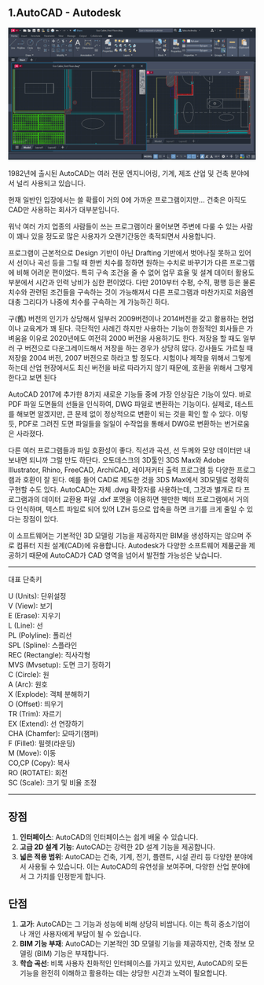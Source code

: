 ## 1.AutoCAD - Autodesk 

<p align="center">
  <img src="../../../img/cad.jpg" alt="Advanced Digital" width = "600px">
</p>

1982년에 출시된 AutoCAD는 여러 전문 엔지니어링, 기계, 제조 산업 및 건축 분야에서 널리 사용되고 있습니다. 

현재 일반인 입장에서는 쓸 확률이 거의 0에 가까운 프로그램이지만... 건축은 아직도 CAD만 사용하는 회사가 대부분입니다. 

워낙 여러 가지 업종의 사람들이 쓰는 프로그램이라 물어보면 주변에 다룰 수 있는 사람이 꽤나 있을 정도로 많은 사용자가 오랜기간동안 축적되면서 사용합니다.

프로그램이 근본적으로 Design 기반이 아닌 Drafting 기반에서 벗어나질 못하고 있어서 선이나 곡선 등을 그릴 때 한번 치수를 정하면 원하는 수치로 바꾸기가 다른 프로그램에 비해 어려운 편이었다.
특히 구속 조건을 줄 수 없어 업무 효율 및 설계 데이터 활용도 부분에서 시간과 인력 낭비가 심한 편이었다. 다만 2010부터 수평, 수직, 평행 등은 물론 치수와 관련된 조건들을 구속하는 것이 가능해져서 다른 프로그램과 마찬가지로 처음엔 대충 그리다가 나중에 치수를 구속하는 게 가능하긴 하다.

구(舊) 버전의 인기가 상당해서 일부러 2009버전이나 2014버전을 갖고 활용하는 현업이나 교육계가 꽤 된다. 극단적인 사례긴 하지만 사용하는 기능이 한정적인 회사들은 가벼움을 이유로 2020년에도 여전히 2000 버전을 사용하기도 한다. 저장을 할 때도 일부러 구 버전으로 다운그레이드해서 저장을 하는 경우가 상당히 많다. 강사들도 가르칠 때 저장을 2004 버전, 2007 버전으로 하라고 할 정도다. 시험이나 제작을 위해서 그렇게 하는데 산업 현장에서도 최신 버전을 바로 따라가지 않기 때문에, 호환을 위해서 그렇게 한다고 보면 된다

AutoCAD 2017에 추가한 8가지 새로운 기능들 중에 가장 인상깊은 기능이 있다. 바로 PDF 파일 도면들의 선들을 인식하여, DWG 파일로 변환하는 기능이다. 실제로, 테스트를 해보면 알겠지만, 큰 문제 없이 정상적으로 변환이 되는 것을 확인 할 수 있다. 이렇듯, PDF로 그려진 도면 파일들을 일일이 수작업을 통해서 DWG로 변환하는 번거로움은 사라졌다. 

다른 여러 프로그램들과 파일 호환성이 좋다. 직선과 곡선, 선 두께와 모양 데이터만 내보내면 되니까 그럴 만도 하단다. 오토데스크의 3D툴인 3DS Max와 Adobe Illustrator, Rhino, FreeCAD, ArchiCAD, 레이저커터 출력 프로그램 등 다양한 프로그램과 호환이 잘 된다. 예를 들어 CAD로 제도한 것을 3DS Max에서 3D모델로 정확히 구현할 수도 있다. AutoCAD는 자체 .dwg 확장자를 사용하는데, 그것과 별개로 타 프로그램과의 데이터 교환용 파일 .dxf 포맷을 이용하면 웬만한 벡터 프로그램에서 거의 다 인식하며, 텍스트 파일로 되어 있어 LZH 등으로 압축을 하면 크기를 크게 줄일 수 있다는 장점이 있다.

이 소프트웨어는 기본적인 3D 모델링 기능을 제공하지만 BIM을 생성하지는 않으며 주로 컴퓨터 지원 설계(CAD)에 유용합니다. Autodesk가 다양한 소프트웨어 제품군을 제공하기 때문에 AutoCAD가 CAD 영역을 넘어서 발전할 가능성은 낮습니다.

----
대표 단축키

U (Units): 단위설정 <br>
V (View): 보기 <br>
E (Erase): 지우기 <br>
L (Line): 선 <br>
PL (Polyline): 폴리선 <br>
SPL (Spline): 스플라인 <br>
REC (Rectangle): 직사각형 <br>
MVS (Mvsetup): 도면 크기 정하기 <br>
C (Circle): 원 <br>
A (Arc): 원호 <br>
X (Explode): 객체 분해하기 <br>
O (Offset): 띄우기 <br>
TR (Trim): 자르기 <br>
EX (Extend): 선 연장하기 <br>
CHA (Chamfer): 모따기(챔퍼) <br>
F (Fillet): 필렛(라운딩) <br>
M (Move): 이동 <br>
CO,CP (Copy): 복사 <br>
RO (ROTATE): 회전 <br>
SC (Scale): 크기 및 비율 조정 <br>

----
## 장점

1. **인터페이스**: AutoCAD의 인터페이스는 쉽게 배울 수 있습니다.
2. **고급 2D 설계 기능**: AutoCAD는 강력한 2D 설계 기능을 제공합니다.
3. **넓은 적용 범위**: AutoCAD는 건축, 기계, 전기, 플랜트, 시설 관리 등 다양한 분야에서 사용될 수 있습니다. 이는 AutoCAD의 유연성을 보여주며, 다양한 산업 분야에서 그 가치를 인정받게 합니다.

## 단점

1. **고가**: AutoCAD는 그 기능과 성능에 비해 상당히 비쌉니다. 이는 특히 중소기업이나 개인 사용자에게 부담이 될 수 있습니다.
2. **BIM 기능 부재**: AutoCAD는 기본적인 3D 모델링 기능을 제공하지만, 건축 정보 모델링 (BIM) 기능은 부재합니다.
3. **학습 곡선**: 비록 사용자 친화적인 인터페이스를 가지고 있지만, AutoCAD의 모든 기능을 완전히 이해하고 활용하는 데는 상당한 시간과 노력이 필요합니다.
